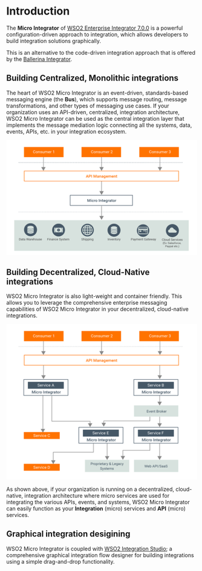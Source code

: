 # Introduction

The **Micro Integrator** of [WSO2 Enterprise Integrator 7.0.0](https://ei.docs.wso2.com/en/latest/) is a powerful configuration-driven approach to integration, which allows developers to build integration solutions graphically. 

This is an alternative to the code-driven integration approach that is offered by the [Ballerina Integrator](https://ei.docs.wso2.com/en/latest/ballerina-integrator/get-started/introduction/).

## Building Centralized, Monolithic integrations

The heart of WSO2 Micro Integrator is an event-driven, standards-based messaging engine (the **Bus**), which supports message routing, message transformations, and other types of messaging use cases. If your organization uses an API-driven, centralized, integration architecture, WSO2 Micro Integrator can be used as the central integration layer that implements the message mediation logic connecting all the systems, data, events, APIs, etc. in your integration ecosystem.

![Centralized Integration](../assets/img/intro/centralized-integration.png)

## Building Decentralized, Cloud-Native integrations

WSO2 Micro Integrator is also light-weight and container friendly. This allows you to leverage the comprehensive enterprise messaging capabilities of WSO2 Micro Integrator in your decentralized, cloud-native integrations. 

![Centralized Integration](../assets/img/intro/cloud-native-microservices.png)

As shown above, if your organization is running on a decentralized, cloud-native, integration architecture where micro services are used for integrating the various APIs, events, and systems, WSO2 Micro Integrator can easily function as your **Integration** (micro) services and **API** (micro) services.

## Graphical integration desigining

WSO2 Micro Integrator is coupled with [WSO2 Integration Studio](../../develop/WSO2-Integration-Studio); a comprehensive graphical integration flow designer for building integrations using a simple drag-and-drop functionality.
